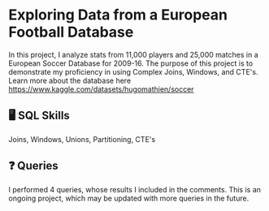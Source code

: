 # Exploring Data from a European Football Database

In this project, I analyze stats from 11,000 players and 25,000 matches in a European Soccer Database for 2009-16. The purpose of this project is to demonstrate my proficiency in using Complex Joins, Windows, and CTE's. Learn more about the database here https://www.kaggle.com/datasets/hugomathien/soccer

## 🖥️ SQL Skills 
Joins, Windows, Unions, Partitioning, CTE's

## ❓ Queries
I performed 4 queries, whose results I included in the comments. This is an ongoing project, which may be updated with more queries in the future.


